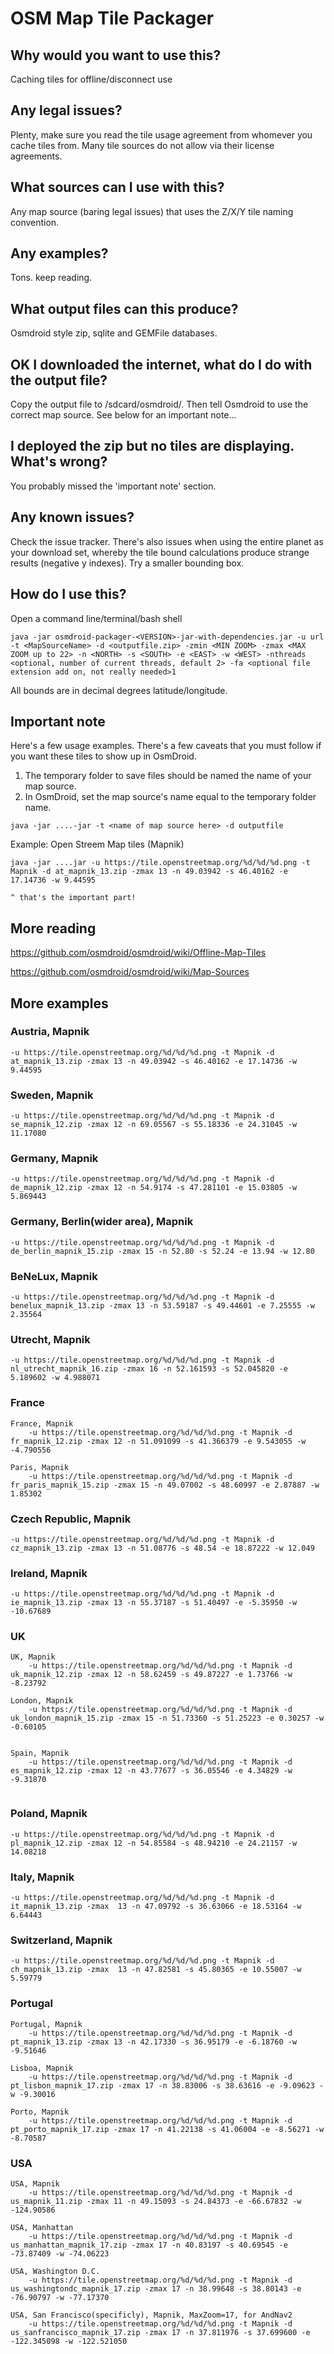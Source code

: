 # OSM Map Tile Packager

## Why would you want to use this?
Caching tiles for offline/disconnect use

## Any legal issues?
Plenty, make sure you read the tile usage agreement from whomever you cache tiles from. Many tile sources do not allow via their license agreements.

## What sources can I use with this?
Any map source (baring legal issues) that uses the Z/X/Y tile naming convention.

## Any examples?

Tons. keep reading.

## What output files can this produce?

Osmdroid style zip, sqlite and GEMFile databases.

## OK I downloaded the internet, what do I do with the output file?

Copy the output file to /sdcard/osmdroid/. Then tell Osmdroid to use the correct map source. See below for an important note...

## I deployed the zip but no tiles are displaying. What's wrong?

You probably missed the 'important note' section.

## Any known issues?

Check the issue tracker. There's also issues when using the entire planet as your download set, whereby the tile bound calculations produce strange results (negative y indexes). Try a smaller bounding box.

## How do I use this?

Open a command line/terminal/bash shell

`java -jar osmdroid-packager-<VERSION>-jar-with-dependencies.jar -u url -t <MapSourceName> -d <outputfile.zip> -zmin <MIN ZOOM> -zmax <MAX ZOOM up to 22> -n <NORTH> -s <SOUTH> -e <EAST> -w <WEST> -nthreads <optional, number of current threads, default 2> -fa <optional file extension add on, not really needed>1`

All bounds are in decimal degrees latitude/longitude.


## Important note

Here's a few usage examples. There's a few caveats that you must follow if you want these tiles to show up in OsmDroid.

1) The temporary folder to save files should be named the name of your map source.
2) In OsmDroid, set the map source's name equal to the temporary folder name.

`java -jar ....-jar -t <name of map source here> -d outputfile`

Example: Open Streem Map tiles (Mapnik)

````
java -jar ....jar -u https://tile.openstreetmap.org/%d/%d/%d.png -t Mapnik -d at_mapnik_13.zip -zmax 13 -n 49.03942 -s 46.40162 -e 17.14736 -w 9.44595
                                                                       ^ that's the important part!
````

## More reading

https://github.com/osmdroid/osmdroid/wiki/Offline-Map-Tiles

https://github.com/osmdroid/osmdroid/wiki/Map-Sources


## More examples

### Austria, Mapnik
	-u https://tile.openstreetmap.org/%d/%d/%d.png -t Mapnik -d at_mapnik_13.zip -zmax 13 -n 49.03942 -s 46.40162 -e 17.14736 -w 9.44595
	
### Sweden, Mapnik
	-u https://tile.openstreetmap.org/%d/%d/%d.png -t Mapnik -d se_mapnik_12.zip -zmax 12 -n 69.05567 -s 55.18336 -e 24.31045 -w 11.17080
	
### Germany, Mapnik
	-u https://tile.openstreetmap.org/%d/%d/%d.png -t Mapnik -d de_mapnik_12.zip -zmax 12 -n 54.9174 -s 47.281101 -e 15.03805 -w 5.869443

### Germany, Berlin(wider area), Mapnik
	-u https://tile.openstreetmap.org/%d/%d/%d.png -t Mapnik -d de_berlin_mapnik_15.zip -zmax 15 -n 52.80 -s 52.24 -e 13.94 -w 12.80
	
### BeNeLux, Mapnik
	-u https://tile.openstreetmap.org/%d/%d/%d.png -t Mapnik -d benelux_mapnik_13.zip -zmax 13 -n 53.59187 -s 49.44601 -e 7.25555 -w 2.35564
	
### Utrecht, Mapnik
	-u https://tile.openstreetmap.org/%d/%d/%d.png -t Mapnik -d nl_utrecht_mapnik_16.zip -zmax 16 -n 52.161593 -s 52.045820 -e 5.189602 -w 4.988071

### France
````
France, Mapnik
	-u https://tile.openstreetmap.org/%d/%d/%d.png -t Mapnik -d fr_mapnik_12.zip -zmax 12 -n 51.091099 -s 41.366379 -e 9.543055 -w -4.790556
	
Paris, Mapnik
	-u https://tile.openstreetmap.org/%d/%d/%d.png -t Mapnik -d fr_paris_mapnik_15.zip -zmax 15 -n 49.07002 -s 48.60997 -e 2.87887 -w 1.85302	
````

### Czech Republic, Mapnik
	-u https://tile.openstreetmap.org/%d/%d/%d.png -t Mapnik -d cz_mapnik_13.zip -zmax 13 -n 51.08776 -s 48.54 -e 18.87222 -w 12.049
	
### Ireland, Mapnik
	-u https://tile.openstreetmap.org/%d/%d/%d.png -t Mapnik -d ie_mapnik_13.zip -zmax 13 -n 55.37187 -s 51.40497 -e -5.35950 -w -10.67689

### UK

````
UK, Mapnik
	-u https://tile.openstreetmap.org/%d/%d/%d.png -t Mapnik -d uk_mapnik_12.zip -zmax 12 -n 58.62459 -s 49.87227 -e 1.73766 -w -8.23792
	
London, Mapnik
	-u https://tile.openstreetmap.org/%d/%d/%d.png -t Mapnik -d uk_london_mapnik_15.zip -zmax 15 -n 51.73360 -s 51.25223 -e 0.30257 -w -0.60105
	

Spain, Mapnik
	-u https://tile.openstreetmap.org/%d/%d/%d.png -t Mapnik -d es_mapnik_12.zip -zmax 12 -n 43.77677 -s 36.05546 -e 4.34829 -w -9.31870
	
````

### Poland, Mapnik
	-u https://tile.openstreetmap.org/%d/%d/%d.png -t Mapnik -d pl_mapnik_12.zip -zmax 12 -n 54.85584 -s 48.94210 -e 24.21157 -w 14.08218
	
### Italy, Mapnik
	-u https://tile.openstreetmap.org/%d/%d/%d.png -t Mapnik -d it_mapnik_13.zip -zmax  13 -n 47.09792 -s 36.63066 -e 18.53164 -w 6.64443

### Switzerland, Mapnik
	-u https://tile.openstreetmap.org/%d/%d/%d.png -t Mapnik -d ch_mapnik_13.zip -zmax  13 -n 47.82581 -s 45.80365 -e 10.55007 -w 5.59779
	
### Portugal
````
Portugal, Mapnik
	-u https://tile.openstreetmap.org/%d/%d/%d.png -t Mapnik -d pt_mapnik_13.zip -zmax 13 -n 42.17330 -s 36.95179 -e -6.18760 -w -9.51646
	
Lisboa, Mapnik
	-u https://tile.openstreetmap.org/%d/%d/%d.png -t Mapnik -d pt_lisbon_mapnik_17.zip -zmax 17 -n 38.83006 -s 38.63616 -e -9.09623 -w -9.30016
	
Porto, Mapnik
	-u https://tile.openstreetmap.org/%d/%d/%d.png -t Mapnik -d pt_porto_mapnik_17.zip -zmax 17 -n 41.22138 -s 41.06004 -e -8.56271 -w -8.70587
````

### USA

````
USA, Mapnik
	-u https://tile.openstreetmap.org/%d/%d/%d.png -t Mapnik -d us_mapnik_11.zip -zmax 11 -n 49.15093 -s 24.84373 -e -66.67832 -w -124.90586
	
USA, Manhattan
	-u https://tile.openstreetmap.org/%d/%d/%d.png -t Mapnik -d us_manhattan_mapnik_17.zip -zmax 17 -n 40.83197 -s 40.69545 -e -73.87409 -w -74.06223
	
USA, Washington D.C. 
	-u https://tile.openstreetmap.org/%d/%d/%d.png -t Mapnik -d us_washingtondc_mapnik_17.zip -zmax 17 -n 38.99648 -s 38.80143 -e -76.90797 -w -77.17370
	
USA, San Francisco(specificly), Mapnik, MaxZoom=17, for AndNav2
    -u https://tile.openstreetmap.org/%d/%d/%d.png -t Mapnik -d us_sanfrancisco_mapnik_17.zip -zmax 17 -n 37.811976 -s 37.699600 -e -122.345098 -w -122.521050
 ````
